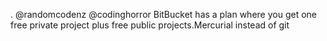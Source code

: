 <!--
id: 343248666
link: http://kevinisom.info/post/343248666/randomcodenz-codinghorror-bitbucket-has-a-plan
slug: randomcodenz-codinghorror-bitbucket-has-a-plan
date: Wed Jan 20 2010 11:36:36 GMT+1300 (NZDT)
raw: {"blog_name":"kevinisom","id":343248666,"post_url":"http://kevinisom.info/post/343248666/randomcodenz-codinghorror-bitbucket-has-a-plan","slug":"randomcodenz-codinghorror-bitbucket-has-a-plan","type":"text","date":"2010-01-19 22:36:36 GMT","timestamp":1263940596,"state":"published","format":"html","reblog_key":"LfkaCe0u","tags":[],"short_url":"http://tmblr.co/Zw68YyKTOyQ","highlighted":[],"feed_item":"http://twitter.com/kev_nz/statuses/7959511496","from_feed_id":"650289","note_count":0,"title":null,"body":"<p>. @randomcodenz @codinghorror BitBucket has a plan where you get one free private project plus free public projects.Mercurial instead of git</p>"}
publish: 2010-01-020
tags: 
title: null
-->


. @randomcodenz @codinghorror BitBucket has a plan where you get one
free private project plus free public projects.Mercurial instead of git


